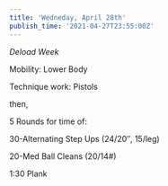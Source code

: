 ```yaml
---
title: 'Wedneday, April 28th'
publish_time: '2021-04-27T23:55:00Z'
---
```


*Deload Week*

Mobility: Lower Body

Technique work: Pistols

then,

5 Rounds for time of:

30-Alternating Step Ups (24/20″, 15/leg)

20-Med Ball Cleans (20/14\#)

1:30 Plank
